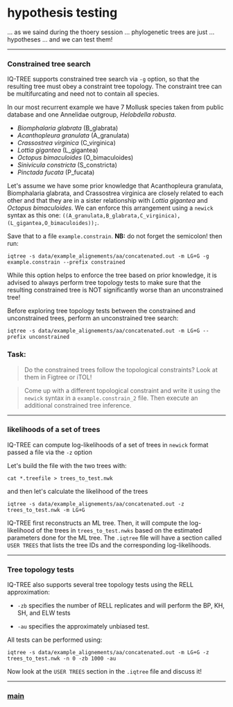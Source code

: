 # hypothesis testing

… as we saind during the thoery session … phylogenetic trees are just … hypotheses … and we can test them!

---

### Constrained tree search

IQ-TREE supports constrained tree search via ```-g``` option, so that the resulting tree must obey a constraint tree topology. The constraint tree can be multifurcating and need not to contain all species.

In our most recurrent example we have 7 Mollusk species taken from public database and one Annelidae outgroup, *Helobdella robusta*.

* *Biomphalaria glabrata* (B_glabrata)
* *Acanthopleura granulata* (A_granulata)
* *Crassostrea virginica* (C_virginica)
* *Lottia gigantea* (L_gigantea)
* *Octopus bimaculoides* (O_bimaculoides)
* *Sinivicula constricta* (S_constricta)
* *Pinctada fucata* (P_fucata)

Let's assume we have some prior knowledge that Acanthopleura granulata, Biomphalaria glabrata, and Crassostrea virginica are closely related to each other and that they are in a sister relationship with _Lottia gigantea_ and _Octopus bimaculoides_. We can enforce this arrangement using a ```newick``` syntax as this one: ```((A_granulata,B_glabrata,C_virginica),(L_gigantea,O_bimaculoides));```. 

Save that to a file ```example.constrain```. __NB:__ do not forget the semicolon! then run:

```iqtree -s data/example_alignements/aa/concatenated.out -m LG+G -g example.constrain --prefix constrained```

While this option helps to enforce the tree based on prior knowledge, it is advised to always perform tree topology tests to make sure that the resulting constrained tree is NOT significantly worse than an unconstrained tree! 

Before exploring tree topology tests between the constrained and unconstrained trees, perform an unconstrained tree search:

```iqtree -s data/example_alignements/aa/concatenated.out -m LG+G --prefix unconstrained```

### Task:

> Do the constrained trees follow the topological constraints? Look at them in Figtree or iTOL!

> Come up with a different topological constraint and write it using the ```newick``` syntax in a ```example.constrain_2``` file. Then execute an additional constrained tree inference.

---

### likelihoods of a set of trees

IQ-TREE can compute log-likelihoods of a set of trees in ```newick``` format passed a file via the ```-z``` option

Let's build the file with the two trees with:

```cat *.treefile > trees_to_test.nwk```

and then let's calculate the likelihood of the trees

```iqtree -s data/example_alignements/aa/concatenated.out -z trees_to_test.nwk -m LG+G```

 IQ-TREE first reconstructs an ML tree. Then, it will compute the log-likelihood of the trees in ```trees_to_test.nwks``` based on the estimated parameters done for the ML tree. The ```.iqtree``` file will have a section called ```USER TREES``` that lists the tree IDs and the corresponding log-likelihoods.

---

### Tree topology tests

IQ-TREE also supports several tree topology tests using the RELL approximation:

-  ```-zb``` specifies the number of RELL replicates and will perform the BP, KH, SH, and ELW tests

- ```-au``` specifies the approximately unbiased test.

All tests can be performed using:

```iqtree -s data/example_alignements/aa/concatenated.out -m LG+G -z trees_to_test.nwk -n 0 -zb 1000 -au```

Now look at the ```USER TREES``` section in the ```.iqtree``` file and discuss it!

---

### [main](https://github.com/for-giobbe/MP25/tree/main)